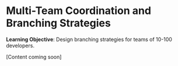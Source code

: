 # Multi-Team Coordination and Branching Strategies

**Learning Objective**: Design branching strategies for teams of 10-100 developers.

[Content coming soon]
